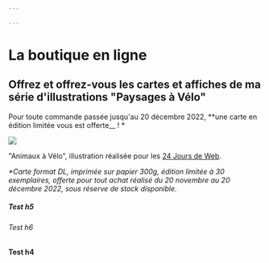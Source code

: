 ```yaml
---

---
```

# La boutique en ligne

## Offrez et offrez-vous les cartes et affiches de ma série d'illustrations "Paysages à Vélo"

Pour toute commande passée jusqu'au 20 décembre 2022, **une carte en édition limitée vous est offerte__ ! *

![](/images/animaux-velo.jpg)

"Animaux à Vélo", illustration réalisée pour les [24 Jours de Web](https://www.24joursdeweb.fr/ "24 Jours de Web"). 

_*Carte format DL, imprimée sur papier 300g, édition limitée à 30 exemplaires, offerte pour tout achat réalisé du 20 novembre au 20 décembre 2022, sous réserve de stock disponible._

##### Test h5

###### Test h6

#### Test h4